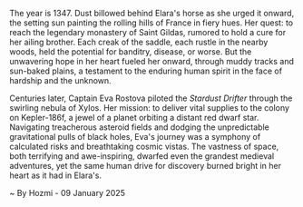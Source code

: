 
The year is 1347.  Dust billowed behind Elara's horse as she urged it onward, the setting sun painting the rolling hills of France in fiery hues.  Her quest: to reach the legendary monastery of Saint Gildas, rumored to hold a cure for her ailing brother.  Each creak of the saddle, each rustle in the nearby woods, held the potential for banditry, disease, or worse.  But the unwavering hope in her heart fueled her onward, through muddy tracks and sun-baked plains, a testament to the enduring human spirit in the face of hardship and the unknown.


Centuries later, Captain Eva Rostova piloted the *Stardust Drifter* through the swirling nebula of Xylos.  Her mission: to deliver vital supplies to the colony on Kepler-186f, a jewel of a planet orbiting a distant red dwarf star.  Navigating treacherous asteroid fields and dodging the unpredictable gravitational pulls of black holes, Eva's journey was a symphony of calculated risks and breathtaking cosmic vistas.  The vastness of space, both terrifying and awe-inspiring, dwarfed even the grandest medieval adventures, yet the same human drive for discovery burned bright in her heart as it had in Elara's.

~ By Hozmi - 09 January 2025
